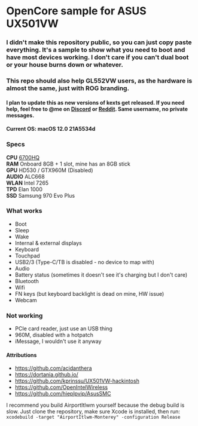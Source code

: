 # OpenCore sample for ASUS UX501VW

### I didn't make this repository public, so you can just copy paste everything. It's a sample to show what you need to boot and have most devices working. I don't care if you can't dual boot or your house burns down or whatever.
### This repo should also help GL552VW users, as the hardware is almost the same, just with ROG branding.
#### I plan to update this as new versions of kexts get released. If you need help, feel free to @me on [Discord](https://discord.gg/u8V7N5C) or [Reddit](https://www.reddit.com/r/hackintosh/). Same username, no private messages.
#### Current OS: macOS 12.0 21A5534d

### Specs
**CPU** [6700HQ](https://ark.intel.com/content/www/us/en/ark/products/88967/intel-core-i7-6700hq-processor-6m-cache-up-to-3-50-ghz.html)  
**RAM** Onboard 8GB + 1 slot, mine has an 8GB stick  
**GPU** HD530 / GTX960M (Disabled)  
**AUDIO** ALC668  
**WLAN** Intel 7265  
**TPD** Elan 1000  
**SSD** Samsung 970 Evo Plus

### What works
- Boot
- Sleep
- Wake
- Internal & external displays
- Keyboard
- Touchpad
- USB2/3 (Type-C/TB is disabled - no device to map with)
- Audio
- Battery status (sometimes it doesn't see it's charging but I don't care)
- Bluetooth
- Wifi
- FN keys (but keyboard backlight is dead on mine, HW issue)
- Webcam

### Not working
- PCIe card reader, just use an USB thing
- 960M, disabled with a hotpatch
- iMessage, I wouldn't use it anyway

#### Attributions
- https://github.com/acidanthera
- https://dortania.github.io/
- https://github.com/kprinssu/UX501VW-hackintosh
- https://github.com/OpenIntelWireless
- https://github.com/hieplpvip/AsusSMC

I recommend you build AirportItlwm yourself because the debug build is slow. Just clone the repository, make sure Xcode is installed, then run:
`xcodebuild -target "AirportItlwm-Monterey" -configuration Release`
